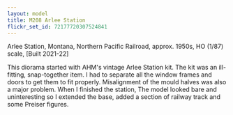 ```yaml
---
layout: model
title: M208 Arlee Station
flickr_set_id: 72177720307524841
---
```


Arlee Station, Montana, Northern Pacific Railroad, approx. 1950s, HO (1/87) scale, [Built 2021-22]

This diorama started with AHM&#39;s vintage Arlee Station kit. The kit was an ill-fitting, snap-together item. I had to separate all the window frames and doors to get them to fit properly.  Misalignment of the mould halves was also a major problem. When I finished the station, The model looked bare and uninteresting so I extended the base, added a section of railway track and some Preiser figures.



